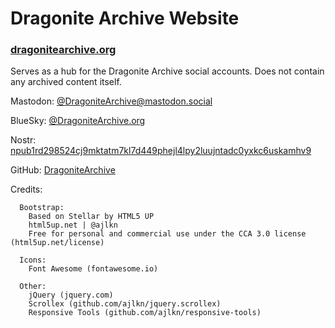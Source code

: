 # Dragonite Archive Website
### [dragonitearchive.org](https://dragonitearchive.org)

Serves as a hub for the Dragonite Archive social accounts. Does not contain any archived content itself.


Mastodon: [@DragoniteArchive@mastodon.social](https://mastodon.social/@DragoniteArchive)

BlueSky: [@DragoniteArchive.org](https://bsky.app/profile/dragonitearchive.org)

Nostr: [npub1rd298524cj9mktatm7kl7d449phejl4lpy2luujntadc0yxkc6uskamhv9](https://njump.me/npub1rd298524cj9mktatm7kl7d449phejl4lpy2luujntadc0yxkc6uskamhv9)

GitHub: [DragoniteArchive](https://github.com/DragoniteArchive)

Credits:

```
  Bootstrap:
    Based on Stellar by HTML5 UP
    html5up.net | @ajlkn
    Free for personal and commercial use under the CCA 3.0 license (html5up.net/license)

  Icons:
    Font Awesome (fontawesome.io)

  Other:
    jQuery (jquery.com)
    Scrollex (github.com/ajlkn/jquery.scrollex)
    Responsive Tools (github.com/ajlkn/responsive-tools)
```

